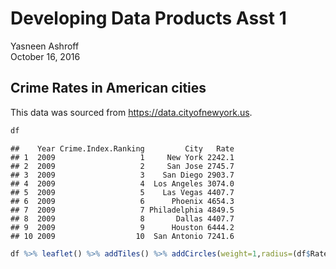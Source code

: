 # Developing Data Products Asst 1
Yasneen Ashroff  
October 16, 2016  



## Crime Rates in American cities

This data was sourced from https://data.cityofnewyork.us.



```r
df
```

```
##    Year Crime.Index.Ranking         City   Rate
## 1  2009                   1     New York 2242.1
## 2  2009                   2     San Jose 2745.7
## 3  2009                   3    San Diego 2903.7
## 4  2009                   4  Los Angeles 3074.0
## 5  2009                   5    Las Vegas 4407.7
## 6  2009                   6      Phoenix 4654.3
## 7  2009                   7 Philadelphia 4849.5
## 8  2009                   8       Dallas 4407.7
## 9  2009                   9      Houston 6444.2
## 10 2009                  10  San Antonio 7241.6
```



```r
df %>% leaflet() %>% addTiles() %>% addCircles(weight=1,radius=(df$Rate)*20,popup=df$city_rate)
```

<!--html_preserve--><div id="htmlwidget-0731a32c2951a6cc473a" style="width:672px;height:480px;" class="leaflet html-widget"></div>
<script type="application/json" data-for="htmlwidget-0731a32c2951a6cc473a">{"x":{"calls":[{"method":"addTiles","args":["http://{s}.tile.openstreetmap.org/{z}/{x}/{y}.png",null,null,{"minZoom":0,"maxZoom":18,"maxNativeZoom":null,"tileSize":256,"subdomains":"abc","errorTileUrl":"","tms":false,"continuousWorld":false,"noWrap":false,"zoomOffset":0,"zoomReverse":false,"opacity":1,"zIndex":null,"unloadInvisibleTiles":null,"updateWhenIdle":null,"detectRetina":false,"reuseTiles":false,"attribution":"&copy; <a href=\"http://openstreetmap.org\">OpenStreetMap\u003c/a> contributors, <a href=\"http://creativecommons.org/licenses/by-sa/2.0/\">CC-BY-SA\u003c/a>"}]},{"method":"addCircles","args":[[40.7128,37.3382,32.7157,34.0522,36.1699,33.4484,39.9526,32.7767,29.7604,29.4241],[-74.0059,-121.8863,-117.1611,-118.2437,-115.1398,-112.074,-75.1652,-96.797,-95.3698,-98.4936],[44842,54914,58074,61480,88154,93086,96990,88154,128884,144832],null,null,{"lineCap":null,"lineJoin":null,"clickable":true,"pointerEvents":null,"className":"","stroke":true,"color":"#03F","weight":1,"opacity":0.5,"fill":true,"fillColor":"#03F","fillOpacity":0.2,"dashArray":null},["New York 2242.1","San Jose 2745.7","San Diego 2903.7","Los Angeles 3074","Las Vegas 4407.7","Phoenix 4654.3","Philadelphia 4849.5","Dallas 4407.7","Houston 6444.2","San Antonio 7241.6"]]}],"limits":{"lat":[29.4241,40.7128],"lng":[-121.8863,-74.0059]}},"evals":[],"jsHooks":[]}</script><!--/html_preserve-->
